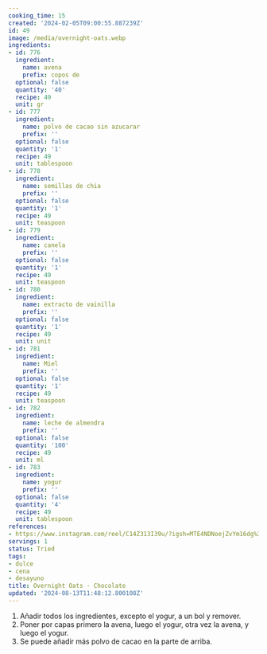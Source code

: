 ```yaml
---
cooking_time: 15
created: '2024-02-05T09:00:55.887239Z'
id: 49
image: /media/overnight-oats.webp
ingredients:
- id: 776
  ingredient:
    name: avena
    prefix: copos de
  optional: false
  quantity: '40'
  recipe: 49
  unit: gr
- id: 777
  ingredient:
    name: polvo de cacao sin azucarar
    prefix: ''
  optional: false
  quantity: '1'
  recipe: 49
  unit: tablespoon
- id: 778
  ingredient:
    name: semillas de chia
    prefix: ''
  optional: false
  quantity: '1'
  recipe: 49
  unit: teaspoon
- id: 779
  ingredient:
    name: canela
    prefix: ''
  optional: false
  quantity: '1'
  recipe: 49
  unit: teaspoon
- id: 780
  ingredient:
    name: extracto de vainilla
    prefix: ''
  optional: false
  quantity: '1'
  recipe: 49
  unit: unit
- id: 781
  ingredient:
    name: Miel
    prefix: ''
  optional: false
  quantity: '1'
  recipe: 49
  unit: teaspoon
- id: 782
  ingredient:
    name: leche de almendra
    prefix: ''
  optional: false
  quantity: '100'
  recipe: 49
  unit: ml
- id: 783
  ingredient:
    name: yogur
    prefix: ''
  optional: false
  quantity: '4'
  recipe: 49
  unit: tablespoon
references:
- https://www.instagram.com/reel/C14Z313I39u/?igsh=MTE4NDNoejZvYm16dg%3D%3D
servings: 1
status: Tried
tags:
- dulce
- cena
- desayuno
title: Overnight Oats - Chocolate
updated: '2024-08-13T11:48:12.800108Z'
---
```

1. Añadir todos los ingredientes, excepto el yogur, a un bol y remover.
2. Poner por capas primero la avena, luego el yogur, otra vez la avena, y luego el yogur.
3. Se puede añadir más polvo de cacao en la parte de arriba.


